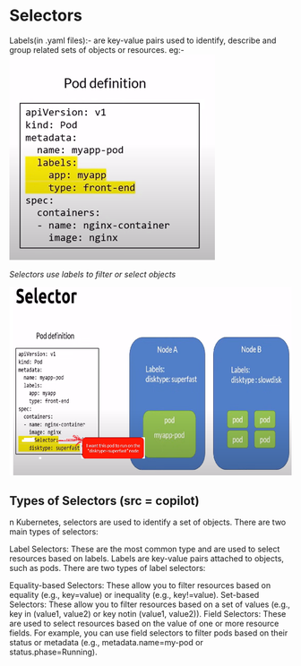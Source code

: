 # Selectors

Labels(in .yaml files):- are key-value pairs used to identify, describe and group related sets of objects or resources.
eg:- ![alt text](image.png)

_Selectors use labels to filter or select objects_

![alt text](image-1.png)

## Types of Selectors (src = copilot)

n Kubernetes, selectors are used to identify a set of objects. There are two main types of selectors:

Label Selectors: These are the most common type and are used to select resources based on labels. Labels are key-value pairs attached to objects, such as pods. There are two types of label selectors:

Equality-based Selectors: These allow you to filter resources based on equality (e.g., key=value) or inequality (e.g., key!=value).
Set-based Selectors: These allow you to filter resources based on a set of values (e.g., key in (value1, value2) or key notin (value1, value2)).
Field Selectors: These are used to select resources based on the value of one or more resource fields. For example, you can use field selectors to filter pods based on their status or metadata (e.g., metadata.name=my-pod or status.phase=Running).
